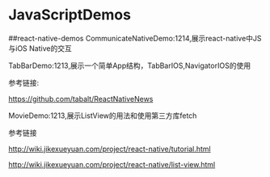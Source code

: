 # JavaScriptDemos
##react-native-demos
CommunicateNativeDemo:1214,展示react-native中JS与iOS Native的交互


TabBarDemo:1213,展示一个简单App结构，TabBarIOS,NavigatorIOS的使用

参考链接:

https://github.com/tabalt/ReactNativeNews

MovieDemo:1213,展示ListView的用法和使用第三方库fetch

参考链接

http://wiki.jikexueyuan.com/project/react-native/tutorial.html

http://wiki.jikexueyuan.com/project/react-native/list-view.html 

